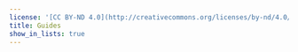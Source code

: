 ```yaml
---
license: '[CC BY-ND 4.0](http://creativecommons.org/licenses/by-nd/4.0/)'
title: Guides
show_in_lists: true
---
```

